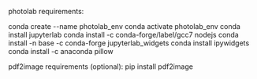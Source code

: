 photolab requirements:

conda create --name photolab_env
conda activate photolab_env
conda install jupyterlab
conda install -c conda-forge/label/gcc7 nodejs
conda install -n base -c conda-forge jupyterlab_widgets
conda install ipywidgets
conda install -c anaconda pillow

pdf2image requirements (optional):
pip install pdf2image